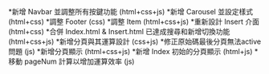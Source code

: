 *新增 Navbar 並調整所有按鍵功能 (html+css+js)
*新增 Carousel 並設定樣式 (html+css)
*調整 Footer (css)
*調整 Item (html+css+js)
*重新設計 Insert 介面 (html+css)
*合併 Index.html & Insert.html 已達成搜尋和新增切換功能 (html+css+js)
*新增分頁與其運算設計 (css+js)
*修正原始碼最後分頁無法active問題 (js)
*新增分頁顯示 (html+css+js)
*新增 Index 初始的分頁顯示 (html+js)
*移動 pageNum 計算以增加運算效率 (js)